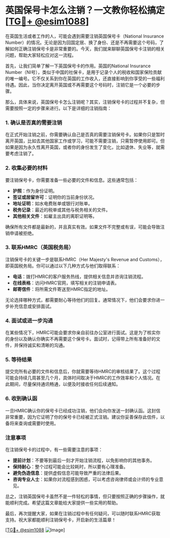 # 英国保号卡怎么注销？一文教你轻松搞定[[TG💪+ @esim1088](https://t.me/s/esim1088)]

在英国生活或者工作的人，可能会遇到需要注销英国保号卡（National Insurance Number）的情况。无论是因为回国定居、换了身份、还是不再需要这个号码，了解如何正确注销保号卡是非常重要的。今天，我们就来聊聊英国保号卡注销的相关问题，帮助大家轻松应对这一流程。

首先，让我们简单了解一下英国保号卡的作用。英国的National Insurance Number（NI号），类似于中国的社保卡，是用于记录个人的税收和国家保险贡献的唯一编号。它不仅关系到你在英国的工作收入，还直接影响到你享受的一些福利待遇。因此，当你决定离开英国或不再需要这个号码时，注销它是一个必要的步骤。

那么，具体来说，英国保号卡怎么注销呢？其实，注销保号卡的过程并不复杂，但需要按照一定的步骤来进行。以下是详细的注销指南：

### 1. 确认是否真的需要注销

在正式开始注销之前，你需要确认自己是否真的需要注销保号卡。如果你只是暂时离开英国，比如去其他国家工作或学习，可能不需要注销，只需暂停使用即可。但如果是因为永久性离开英国，或者你的身份发生了变化，比如退休、失业等，就需要考虑注销了。

### 2. 收集必要的材料

要注销保号卡，你需要准备一些必要的文件和信息。这些通常包括：

- **护照**：作为身份证明。
- **签证或居留许可**：证明你的当前身份状况。
- **地址证明**：如水电费账单或银行对账单。
- **税务记录**：最近的税单或其他与税务相关的文件。
- **其他相关文件**：如雇主出具的离职证明等。

确保所有文件都是最新的，并且真实有效。如果文件不完整或有误，可能会导致注销申请被拒绝。

### 3. 联系HMRC（英国税务局）

注销保号卡的关键一步是联系HMRC（Her Majesty's Revenue and Customs），即英国税务局。你可以通过以下几种方式与他们取得联系：

- **电话**：拨打HMRC的客户服务热线，提供相关信息并咨询注销流程。
- **在线表格**：访问HMRC官网，填写相关的注销申请表。
- **邮寄信件**：将所需文件寄送至HMRC指定的地址。

无论选择哪种方式，都需要耐心等待他们的回复。通常情况下，他们会要求你进一步补充信息或安排面试。

### 4. 面试或进一步沟通

在某些情况下，HMRC可能会要求你亲自前往办公室进行面试。这是为了核实你的身份以及确认你确实不再需要这个保号卡。面试时，记得带上所有准备好的文件，并保持诚实和清晰的沟通。

### 5. 等待结果

提交完所有必要的文件和信息后，你就需要等待HMRC的审核结果了。这个过程可能会持续几周甚至几个月，具体时间取决于HMRC的工作效率和个人情况。在此期间，尽量保持通讯畅通，以便及时接收任何后续通知。

### 6. 收到确认函

一旦HMRC确认你的保号卡已经成功注销，他们会向你发送一封确认函。这封信非常重要，因为它证明了你的保号卡已经被正式注销。建议你妥善保存此信件，以备将来查询或需要时使用。

### 注意事项

在注销保号卡的过程中，有一些需要注意的事项：

- **提前计划**：不要等到最后一刻才开始注销流程，以免影响你的其他事务。
- **保持耐心**：整个过程可能会比较耗时，所以要有心理准备。
- **避免伪造信息**：提供虚假信息可能导致严重的法律后果。
- **咨询专业人士**：如果你对流程感到困惑，可以考虑咨询律师或会计师的专业意见。

总之，注销英国保号卡虽然不是一件轻松的事情，但只要按照正确的步骤操作，就能顺利完成。希望这篇文章能给大家提供一些实用的帮助。

最后，再次提醒大家，如果在注销过程中有任何疑问，可以随时联系HMRC获取支持。祝大家都能顺利注销保号卡，开启新的生活篇章！

[[TG💪+ @esim1088](https://t.me/s/esim1088) ![Image](https://i.postimg.cc/4NQfJmqS/Snipaste-2025-05-13-00-14-12.png)]
